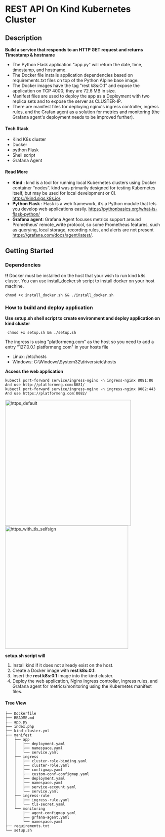 # REST API On Kind Kubernetes Cluster

## Description
**Build a service that responds to an HTTP GET request and returns Timestamp & hostname**
- The Python Flask application "app.py" will return the date, time, timestamp, and hostname.
- The Docker file installs application dependencies based on requirements.txt files on top of the Python Alpine base image.
- The Docker images have the tag "rest k8s:O.1" and expose the application on TCP 4000; they are 72.6 MB in size.
- Manifest files are used to deploy the app as a Deployment with two replica sets and to expose the server as CLUSTER-IP.
- There are manifest files for deploying nginx's ingress controller, ingress rules, and the Grafan agent as a solution for metrics and monitoring (the Grafana agent's deployment needs to be improved further). 

#### Tech Stack
* Kind K8s cluster
* Docker
* python Flask
* Shell script
* Grafana Agent

####  Read More
   * **Kind** : kind is a tool for running local Kubernetes clusters using Docker container “nodes”. kind was primarily designed for testing Kubernetes itself, but may be used for local development or CI. https://kind.sigs.k8s.io/.
   * **Python Flask** : Flask is a web framework, it’s a Python module that lets you develop web applications easily. https://pythonbasics.org/what-is-flask-python/
   *  **Grafana agent**: Grafana Agent focuses metrics support around Prometheus’ remote_write protocol, so some Prometheus features, such as querying, local storage, recording rules, and alerts are not present https://grafana.com/docs/agent/latest/.


## Getting Started

### Dependencies
**!!** Docker must be installed on the host that your wish to run kind k8s cluster.
You can use install_docker.sh script to install docker on your host machine.
```
chmod +x install_docker.sh && ./install_docker.sh
```
### How to build and deploy application

**Use setup.sh shell script to create environment and deploy application on kind cluster**
```
 chmod +x setup.sh && ./setup.sh
```
The ingress is using  "platformeng.com" as the host so you need to add a entry "127.0.0.1 platformeng.com" in your hosts file
- Linux: /etc/hosts
- Windows: C:\Windows\System32\drivers\etc\hosts

**Access the web application**
```
kubectl port-forward service/ingress-nginx -n ingress-nginx 8081:80  And use http://platformeng.com:8081/
kubectl port-forward service/ingress-nginx -n ingress-nginx 8082:443 And use https://platformeng.com:8082/ 
```

<img width="407" alt="https_default" src="https://user-images.githubusercontent.com/29304495/199858686-4d52804f-f488-4dc4-9f25-0fbba3dbd408.png">

<img width="398" alt="https_with_tls_selfsign" src="https://user-images.githubusercontent.com/29304495/199858719-9962da0a-9c2f-450b-a667-46f140701602.png">

**setup.sh script will**
1. Install kind if it does not already exist on the host.
2. Create a Docker image with **rest k8s:0.1**.
3. Insert the **rest k8s:0.1** image into the kind cluster.
4. Deploy the web application, Nginx ingress controller, Ingress rules, and Grafana agent for metrics/monitoring using the Kubernetes manifest files. 

#### Tree View
```
├── Dockerfile
├── README.md
├── app.py
├── index.php
├── kind-cluster.yml
├── manifest
│   ├── app
│   │   ├── deployment.yaml
│   │   ├── namespace.yaml
│   │   └── service.yaml
│   ├── ingress
│   │   ├── cluster-role-binding.yaml
│   │   ├── cluster-role.yaml
│   │   ├── configmap.yaml
│   │   ├── custom-conf-configmap.yaml
│   │   ├── deployment.yaml
│   │   ├── namespace.yaml
│   │   ├── service-account.yaml
│   │   └── service.yaml
│   ├── ingress-rule
│   │   ├── ingress-rule.yaml
│   │   └── tls-secret.yaml
│   └── monitoring
│       ├── agent-configmap.yaml
│       ├── grfana-agent.yaml
│       └── namespace.yaml
├── requirements.txt
└── setup.sh
```




